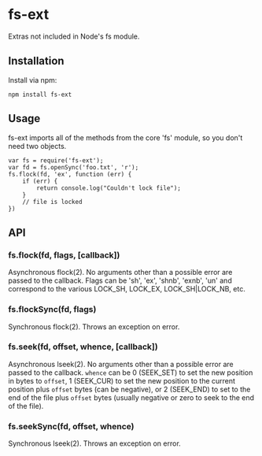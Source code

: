 fs-ext
======

Extras not included in Node's fs module.

Installation
------------

Install via npm:

    npm install fs-ext

Usage
-----

fs-ext imports all of the methods from the core 'fs' module, so you don't
need two objects.

    var fs = require('fs-ext');
    var fd = fs.openSync('foo.txt', 'r');
    fs.flock(fd, 'ex', function (err) {
        if (err) {
            return console.log("Couldn't lock file");
        }
        // file is locked
    })

API
---

### fs.flock(fd, flags, [callback])

Asynchronous flock(2). No arguments other than a possible error are passed to
the callback. Flags can be 'sh', 'ex', 'shnb', 'exnb', 'un' and correspond
to the various LOCK_SH, LOCK_EX, LOCK_SH|LOCK_NB, etc.

### fs.flockSync(fd, flags)

Synchronous flock(2). Throws an exception on error.

### fs.seek(fd, offset, whence, [callback])

Asynchronous lseek(2). No arguments other than a possible error are passed to
the callback. `whence` can be 0 (SEEK_SET) to set the new position in bytes
to `offset`, 1 (SEEK_CUR) to set the new position to the current position
plus `offset` bytes (can be negative), or 2 (SEEK_END) to set to the end
of the file plus `offset` bytes (usually negative or zero to seek to the end
of the file).

### fs.seekSync(fd, offset, whence)

Synchronous lseek(2). Throws an exception on error.
